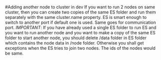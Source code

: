 #Adding another node to cluster in dev
If you want to run 2 nodes on same cluster, then you can create two copies of the same ES folder and run them separately with the same cluster.name property. ES is smart enough to switch to another port if default one is used. Same goes for communication port.
*IMPORTANT*: If you have already used a single ES folder to run ES and you want to run another node and you want to make a copy of the same ES folder to start another node, you should delete /data folder in ES folder which contains the node data in /node folder. Otherwise you shall get exceptions when the ES tries to join two nodes. The ids of the nodes would be same.
